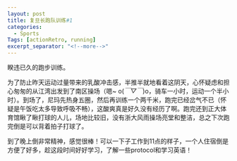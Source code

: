 ```yaml
---
layout: post
title: 复旦长跑队训练#1
categories:
  - Sports
Tags: [actionRetro, running]
excerpt_separator: "<!--more-->"
---
```


睽违已久的跑步训练。

<!--more-->

为了防止昨天运动过量带来的乳酸冲击感，半推半就地看着这阴天，心怀疑虑和担心匆匆的从江湾出发到了南区操场（嗯~ o(*￣▽￣*)o，骑车一小时，运动一个半小时）。到场了，尼玛先热身五圈，然后再训练一个两千米，跑完已经岔气不已（怀疑是午饭吃太多导致呼吸不畅），这酸爽真是好久没有经历了啊。跑完还到正大体育馆瞅了瞅打球的人儿，场地比较旧，没有浙大风雨操场亮堂和整洁，总之下次跑完倒是可以背着拍子打球了。

到了晚上倒非常精神，感觉很棒！可以一下子工作到11点的样子，一个人住宿倒是方便了好多，趁这段时间好好学习，了解一些protocol和学习英语！
